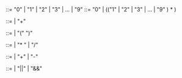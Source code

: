 <Number> ::= "0" | "1" | "2" | "3" | ... | "9"
<DecimalNumber> ::= "0" | (("1" | "2" | "3" | ... | "9" ) <Number>* )

<Expression>::= <DecimalNumber> | <Expression> "+" <DecimalNumber>

<PrimaryExpression>::= <DecimalNumber> | "(" <LogicalExpression> ")"

<MultiplicativeExpression>::= <DecimalNumber> |
  <MultiplicativeExpression> "* " <DecimalNumber> |
  <MultiplicativeExpression> "/" <DecimalNumber>

<AdditiveExpression>::= <MultiplicativeExpression> |
  <AdditiveExpression> "+" <MultiplicativeExpression> |
  <AdditiveExpression> "-" <MultiplicativeExpression>


<LogicalExpression>::= <AdditiveExpression> |
  <LogicalExpression> "||" <AdditiveExpression> |
  <LogicalExpression> "&&" <AdditiveExpression>
